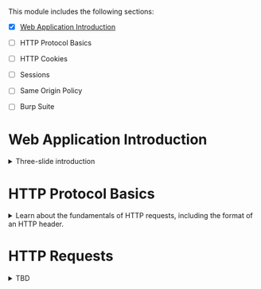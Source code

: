 This module includes the following sections:

- [x] [Web Application Introduction](/docs/topics/2-web-applications/web-app-intro/index.md)
- [ ] HTTP Protocol Basics
- [ ] HTTP Cookies
- [ ] Sessions
- [ ] Same Origin Policy
- [ ] Burp Suite


# Web Application Introduction
<details>
  <summary>Three-slide introduction</summary>

  ![](img/3.1-1.png)
  
  ![](img/3.1-2.png)

  ![](img/3.1-3.png)
</details>

# HTTP Protocol Basics
<details>
  <summary>Learn about the fundamentals of HTTP requests, including the format of an HTTP header.</summary>

  ![](img/3.2-1.png)

  ![](img/3.2-2.png)

  ![](img/3.2-3.png)

  ![](img/3.2-4.png)

  ![](img/3.2-5.png)

  See https://hpbn.co/http1x/

  ![](img/3.2-6.png)

  ![](img/3.2-7.png)

</details>

# HTTP Requests
<details>
  <summary>TBD</summary>

  ![](img/3.2.1-1.png)

  ![](img/3.2.1-2.png)


</details>
